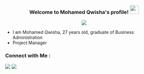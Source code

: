 

<h3 align="center">
  Welcome to Mohamed Qwisha's profile!
  <img src="https://media.giphy.com/media/hvRJCLFzcasrR4ia7z/giphy.gif" width="28">
</h3>


<p align="center">
  <a href="https://github.com/MohamedQwisha"><img src="https://readme-typing-svg.herokuapp.com/?lines=Business%20Pioneer%20;Always%20learning%20new%20things&font=Fira%20Code&center=true&width=440&height=45&color=f75c7e&vCenter=true&size=22"></a>
</p> 

-  I am Mohamed Qwisha, 27 years old, graduate of Business Administration
-  Project Manager
 

### Connect with Me :

<a href="https://linkedin.com/in/mohamedqwisha" target="_blank"><img src="https://img.shields.io/badge/-Mohamed%20Qwisha-0077B5?style=for-the-badge&logo=Linkedin&logoColor=white"/></a>
<a href="https://t.me/mohamedqwisha" target="_blank"><img src="https://img.shields.io/badge/-Mohamed%20Qwisha-0077B5?style=for-the-badge&logo=Telegram&logoColor=white"/></a>
